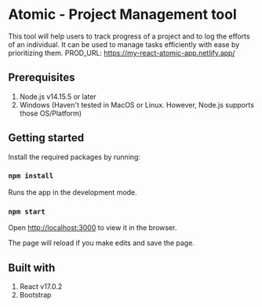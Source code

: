 # Atomic - Project Management tool

This tool will help users to track progress of a project and to log the efforts of an individual. It can be used to manage tasks efficiently with ease by prioritizing them.
PROD_URL: https://my-react-atomic-app.netlify.app/


## Prerequisites

1. Node.js v14.15.5 or later
2. Windows (Haven't tested in MacOS or Linux. However, Node.js supports those OS/Platform)

## Getting started
Install the required packages by running: 
### `npm install`


Runs the app in the development mode.
### `npm start`
Open [http://localhost:3000](http://localhost:3000) to view it in the browser.

The page will reload if you make edits and save the page.

## Built with
  1. React v17.0.2
  2. Bootstrap

